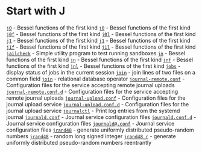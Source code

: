 # Start with J
[`j0`](https://www.man7.org/linux/man-pages/man3/j0.3.html) - Bessel functions of the first kind
[`j0`](https://www.man7.org/linux/man-pages/man3/j0.3p.html) - Bessel functions of the first kind
[`j0f`](https://www.man7.org/linux/man-pages/man3/j0f.3.html) - Bessel functions of the first kind
[`j0l`](https://www.man7.org/linux/man-pages/man3/j0l.3.html) - Bessel functions of the first kind
[`j1`](https://www.man7.org/linux/man-pages/man3/j1.3.html) - Bessel functions of the first kind
[`j1`](https://www.man7.org/linux/man-pages/man3/j1.3p.html) - Bessel functions of the first kind
[`j1f`](https://www.man7.org/linux/man-pages/man3/j1f.3.html) - Bessel functions of the first kind
[`j1l`](https://www.man7.org/linux/man-pages/man3/j1l.3.html) - Bessel functions of the first kind
[`jailcheck`](https://www.man7.org/linux/man-pages/man1/jailcheck.1.html) - Simple utility program to test running sandboxes
[`jn`](https://www.man7.org/linux/man-pages/man3/jn.3.html) - Bessel functions of the first kind
[`jn`](https://www.man7.org/linux/man-pages/man3/jn.3p.html) - Bessel functions of the first kind
[`jnf`](https://www.man7.org/linux/man-pages/man3/jnf.3.html) - Bessel functions of the first kind
[`jnl`](https://www.man7.org/linux/man-pages/man3/jnl.3.html) - Bessel functions of the first kind
[`jobs`](https://www.man7.org/linux/man-pages/man1/jobs.1p.html) - display status of jobs in the current session
[`join`](https://www.man7.org/linux/man-pages/man1/join.1.html) - join lines of two files on a common field
[`join`](https://www.man7.org/linux/man-pages/man1/join.1p.html) - relational database operator
[`journal-remote.conf`](https://www.man7.org/linux/man-pages/man5/journal-remote.conf.5.html) - Configuration files for the service accepting remote journal uploads
[`journal-remote.conf.d`](https://www.man7.org/linux/man-pages/man5/journal-remote.conf.d.5.html) - Configuration files for the service accepting remote journal uploads
[`journal-upload.conf`](https://www.man7.org/linux/man-pages/man5/journal-upload.conf.5.html) - Configuration files for the journal upload service
[`journal-upload.conf.d`](https://www.man7.org/linux/man-pages/man5/journal-upload.conf.d.5.html) - Configuration files for the journal upload service
[`journalctl`](https://www.man7.org/linux/man-pages/man1/journalctl.1.html) - Print log entries from the systemd journal
[`journald.conf`](https://www.man7.org/linux/man-pages/man5/journald.conf.5.html) - Journal service configuration files
[`journald.conf.d`](https://www.man7.org/linux/man-pages/man5/journald.conf.d.5.html) - Journal service configuration files
[`journald@.conf`](https://www.man7.org/linux/man-pages/man5/journald@.conf.5.html) - Journal service configuration files
[`jrand48`](https://www.man7.org/linux/man-pages/man3/jrand48.3.html) - generate uniformly distributed pseudo-random numbers
[`jrand48`](https://www.man7.org/linux/man-pages/man3/jrand48.3p.html) - random long signed integer
[`jrand48_r`](https://www.man7.org/linux/man-pages/man3/jrand48_r.3.html) - generate uniformly distributed pseudo-random numbers reentrantly